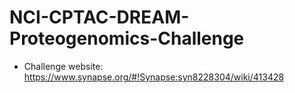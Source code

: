 # NCI-CPTAC-DREAM-Proteogenomics-Challenge
* Challenge website: https://www.synapse.org/#!Synapse:syn8228304/wiki/413428
